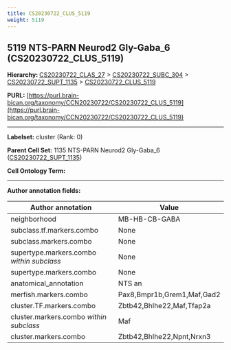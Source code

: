 ```yaml
---
title: CS20230722_CLUS_5119
weight: 5119
---
```

## 5119 NTS-PARN Neurod2 Gly-Gaba_6 (CS20230722_CLUS_5119)
<b>Hierarchy: </b>
[CS20230722_CLAS_27](../CS20230722_CLAS_27) >
[CS20230722_SUBC_304](../CS20230722_SUBC_304) >
[CS20230722_SUPT_1135](../CS20230722_SUPT_1135) >
[CS20230722_CLUS_5119](../CS20230722_CLUS_5119)

**PURL:** [https://purl.brain-bican.org/taxonomy/CCN20230722/CS20230722_CLUS_5119](https://purl.brain-bican.org/taxonomy/CCN20230722/CS20230722_CLUS_5119)

---


**Labelset:** cluster (Rank: 0)

**Parent Cell Set:** 1135 NTS-PARN Neurod2 Gly-Gaba_6 ([CS20230722_SUPT_1135](../CS20230722_SUPT_1135))



**Cell Ontology Term:** 

[MARKER GENES.]: #


---

[TRANSFERRED ANNOTATIONS.]: #


[AUTHOR ANNOTATION FIELDS.]: #


**Author annotation fields:**

| Author annotation | Value |
|-------------------|-------|
|neighborhood|MB-HB-CB-GABA|
|subclass.tf.markers.combo|None|
|subclass.markers.combo|None|
|supertype.markers.combo _within subclass_|None|
|supertype.markers.combo|None|
|anatomical_annotation|NTS an|
|merfish.markers.combo|Pax8,Bmpr1b,Grem1,Maf,Gad2|
|cluster.TF.markers.combo|Zbtb42,Bhlhe22,Maf,Tfap2a|
|cluster.markers.combo _within subclass_|Maf|
|cluster.markers.combo|Zbtb42,Bhlhe22,Npnt,Nrxn3|
